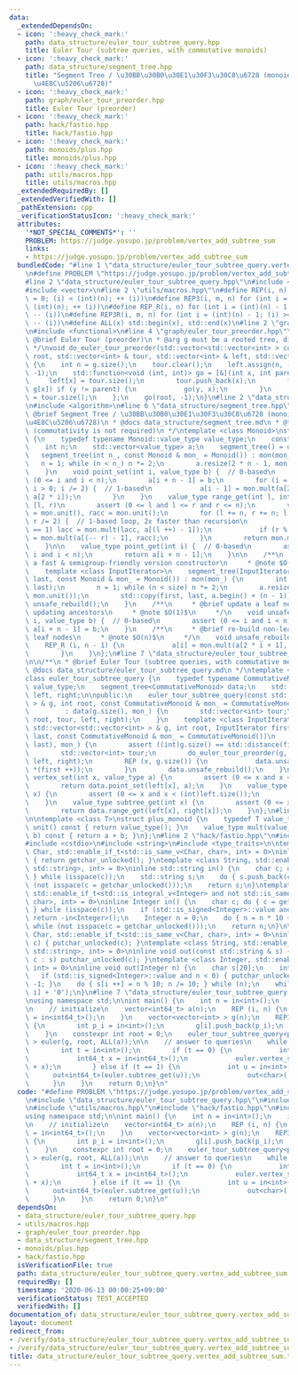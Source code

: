```yaml
---
data:
  _extendedDependsOn:
  - icon: ':heavy_check_mark:'
    path: data_structure/euler_tour_subtree_query.hpp
    title: Euler Tour (subtree queries, with commutative monoids)
  - icon: ':heavy_check_mark:'
    path: data_structure/segment_tree.hpp
    title: "Segment Tree / \u30BB\u30B0\u30E1\u30F3\u30C8\u6728 (monoids, \u5B8C\u5168\
      \u4E8C\u5206\u6728)"
  - icon: ':heavy_check_mark:'
    path: graph/euler_tour_preorder.hpp
    title: Euler Tour (preorder)
  - icon: ':heavy_check_mark:'
    path: hack/fastio.hpp
    title: hack/fastio.hpp
  - icon: ':heavy_check_mark:'
    path: monoids/plus.hpp
    title: monoids/plus.hpp
  - icon: ':heavy_check_mark:'
    path: utils/macros.hpp
    title: utils/macros.hpp
  _extendedRequiredBy: []
  _extendedVerifiedWith: []
  _pathExtension: cpp
  _verificationStatusIcon: ':heavy_check_mark:'
  attributes:
    '*NOT_SPECIAL_COMMENTS*': ''
    PROBLEM: https://judge.yosupo.jp/problem/vertex_add_subtree_sum
    links:
    - https://judge.yosupo.jp/problem/vertex_add_subtree_sum
  bundledCode: "#line 1 \"data_structure/euler_tour_subtree_query.vertex_add_subtree_sum.test.cpp\"\
    \n#define PROBLEM \"https://judge.yosupo.jp/problem/vertex_add_subtree_sum\"\n\
    #line 2 \"data_structure/euler_tour_subtree_query.hpp\"\n#include <cassert>\n\
    #include <vector>\n#line 2 \"utils/macros.hpp\"\n#define REP(i, n) for (int i\
    \ = 0; (i) < (int)(n); ++ (i))\n#define REP3(i, m, n) for (int i = (m); (i) <\
    \ (int)(n); ++ (i))\n#define REP_R(i, n) for (int i = (int)(n) - 1; (i) >= 0;\
    \ -- (i))\n#define REP3R(i, m, n) for (int i = (int)(n) - 1; (i) >= (int)(m);\
    \ -- (i))\n#define ALL(x) std::begin(x), std::end(x)\n#line 2 \"graph/euler_tour_preorder.hpp\"\
    \n#include <functional>\n#line 4 \"graph/euler_tour_preorder.hpp\"\n\n/**\n *\
    \ @brief Euler Tour (preorder)\n * @arg g must be a rooted tree, directed or undirected\n\
    \ */\nvoid do_euler_tour_preorder(std::vector<std::vector<int> > const & g, int\
    \ root, std::vector<int> & tour, std::vector<int> & left, std::vector<int> & right)\
    \ {\n    int n = g.size();\n    tour.clear();\n    left.assign(n, -1);\n    right.assign(n,\
    \ -1);\n    std::function<void (int, int)> go = [&](int x, int parent) {\n   \
    \     left[x] = tour.size();\n        tour.push_back(x);\n        for (int y :\
    \ g[x]) if (y != parent) {\n            go(y, x);\n        }\n        right[x]\
    \ = tour.size();\n    };\n    go(root, -1);\n}\n#line 2 \"data_structure/segment_tree.hpp\"\
    \n#include <algorithm>\n#line 6 \"data_structure/segment_tree.hpp\"\n\n/**\n *\
    \ @brief Segment Tree / \u30BB\u30B0\u30E1\u30F3\u30C8\u6728 (monoids, \u5B8C\u5168\
    \u4E8C\u5206\u6728)\n * @docs data_structure/segment_tree.md\n * @tparam Monoid\
    \ (commutativity is not required)\n */\ntemplate <class Monoid>\nstruct segment_tree\
    \ {\n    typedef typename Monoid::value_type value_type;\n    const Monoid mon;\n\
    \    int n;\n    std::vector<value_type> a;\n    segment_tree() = default;\n \
    \   segment_tree(int n_, const Monoid & mon_ = Monoid()) : mon(mon_) {\n     \
    \   n = 1; while (n < n_) n *= 2;\n        a.resize(2 * n - 1, mon.unit());\n\
    \    }\n    void point_set(int i, value_type b) {  // 0-based\n        assert\
    \ (0 <= i and i < n);\n        a[i + n - 1] = b;\n        for (i = (i + n) / 2;\
    \ i > 0; i /= 2) {  // 1-based\n            a[i - 1] = mon.mult(a[2 * i - 1],\
    \ a[2 * i]);\n        }\n    }\n    value_type range_get(int l, int r) {  // 0-based,\
    \ [l, r)\n        assert (0 <= l and l <= r and r <= n);\n        value_type lacc\
    \ = mon.unit(), racc = mon.unit();\n        for (l += n, r += n; l < r; l /= 2,\
    \ r /= 2) {  // 1-based loop, 2x faster than recursion\n            if (l % 2\
    \ == 1) lacc = mon.mult(lacc, a[(l ++) - 1]);\n            if (r % 2 == 1) racc\
    \ = mon.mult(a[(-- r) - 1], racc);\n        }\n        return mon.mult(lacc, racc);\n\
    \    }\n\n    value_type point_get(int i) {  // 0-based\n        assert (0 <=\
    \ i and i < n);\n        return a[i + n - 1];\n    }\n\n    /**\n     * @brief\
    \ a fast & semigroup-friendly version constructor\n     * @note $O(n)$\n     */\n\
    \    template <class InputIterator>\n    segment_tree(InputIterator first, InputIterator\
    \ last, const Monoid & mon_ = Monoid()) : mon(mon_) {\n        int size = std::distance(first,\
    \ last);\n        n = 1; while (n < size) n *= 2;\n        a.resize(2 * n - 1,\
    \ mon.unit());\n        std::copy(first, last, a.begin() + (n - 1));\n       \
    \ unsafe_rebuild();\n    }\n    /**\n     * @brief update a leaf node without\
    \ updating ancestors\n     * @note $O(1)$\n     */\n    void unsafe_point_set(int\
    \ i, value_type b) {  // 0-based\n        assert (0 <= i and i < n);\n       \
    \ a[i + n - 1] = b;\n    }\n    /**\n     * @brief re-build non-leaf nodes from\
    \ leaf nodes\n     * @note $O(n)$\n     */\n    void unsafe_rebuild() {\n    \
    \    REP_R (i, n - 1) {\n            a[i] = mon.mult(a[2 * i + 1], a[2 * i + 2]);\n\
    \        }\n    }\n};\n#line 7 \"data_structure/euler_tour_subtree_query.hpp\"\
    \n\n/**\n * @brief Euler Tour (subtree queries, with commutative monoids)\n *\
    \ @docs data_structure/euler_tour_subtree_query.md\n */\ntemplate <class CommutativeMonoid>\n\
    class euler_tour_subtree_query {\n    typedef typename CommutativeMonoid::value_type\
    \ value_type;\n    segment_tree<CommutativeMonoid> data;\n    std::vector<int>\
    \ left, right;\n\npublic:\n    euler_tour_subtree_query(const std::vector<std::vector<int>\
    \ > & g, int root, const CommutativeMonoid & mon_ = CommutativeMonoid())\n   \
    \         : data(g.size(), mon_) {\n        std::vector<int> tour;\n        do_euler_tour_preorder(g,\
    \ root, tour, left, right);\n    }\n    template <class InputIterator>\n    euler_tour_subtree_query(const\
    \ std::vector<std::vector<int> > & g, int root, InputIterator first, InputIterator\
    \ last, const CommutativeMonoid & mon_ = CommutativeMonoid())\n            : data(std::distance(first,\
    \ last), mon_) {\n        assert ((int)g.size() == std::distance(first, last));\n\
    \        std::vector<int> tour;\n        do_euler_tour_preorder(g, root, tour,\
    \ left, right);\n        REP (x, g.size()) {\n            data.unsafe_point_set(left[x],\
    \ *(first ++));\n        }\n        data.unsafe_rebuild();\n    }\n\n    void\
    \ vertex_set(int x, value_type a) {\n        assert (0 <= x and x < (int)left.size());\n\
    \        return data.point_set(left[x], a);\n    }\n    value_type vertex_get(int\
    \ x) {\n        assert (0 <= x and x < (int)left.size());\n        return data.point_get(left[x]);\n\
    \    }\n    value_type subtree_get(int x) {\n        assert (0 <= x and x < (int)left.size());\n\
    \        return data.range_get(left[x], right[x]);\n    }\n};\n#line 2 \"monoids/plus.hpp\"\
    \n\ntemplate <class T>\nstruct plus_monoid {\n    typedef T value_type;\n    value_type\
    \ unit() const { return value_type(); }\n    value_type mult(value_type a, value_type\
    \ b) const { return a + b; }\n};\n#line 2 \"hack/fastio.hpp\"\n#include <cstdint>\n\
    #include <cstdio>\n#include <string>\n#include <type_traits>\n\ntemplate <class\
    \ Char, std::enable_if_t<std::is_same_v<Char, char>, int> = 0>\ninline Char in()\
    \ { return getchar_unlocked(); }\ntemplate <class String, std::enable_if_t<std::is_same_v<String,\
    \ std::string>, int> = 0>\ninline std::string in() {\n    char c; do { c = getchar_unlocked();\
    \ } while (isspace(c));\n    std::string s;\n    do { s.push_back(c); } while\
    \ (not isspace(c = getchar_unlocked()));\n    return s;\n}\ntemplate <class Integer,\
    \ std::enable_if_t<std::is_integral_v<Integer> and not std::is_same_v<Integer,\
    \ char>, int> = 0>\ninline Integer in() {\n    char c; do { c = getchar_unlocked();\
    \ } while (isspace(c));\n    if (std::is_signed<Integer>::value and c == '-')\
    \ return -in<Integer>();\n    Integer n = 0;\n    do { n = n * 10 + c - '0'; }\
    \ while (not isspace(c = getchar_unlocked()));\n    return n;\n}\n\ntemplate <class\
    \ Char, std::enable_if_t<std::is_same_v<Char, char>, int> = 0>\ninline void out(char\
    \ c) { putchar_unlocked(c); }\ntemplate <class String, std::enable_if_t<std::is_same_v<String,\
    \ std::string>, int> = 0>\ninline void out(const std::string & s) { for (char\
    \ c : s) putchar_unlocked(c); }\ntemplate <class Integer, std::enable_if_t<std::is_integral_v<Integer>,\
    \ int> = 0>\ninline void out(Integer n) {\n    char s[20];\n    int i = 0;\n \
    \   if (std::is_signed<Integer>::value and n < 0) { putchar_unlocked('-'); n *=\
    \ -1; }\n    do { s[i ++] = n % 10; n /= 10; } while (n);\n    while (i) putchar_unlocked(s[--\
    \ i] + '0');\n}\n#line 7 \"data_structure/euler_tour_subtree_query.vertex_add_subtree_sum.test.cpp\"\
    \nusing namespace std;\n\nint main() {\n    int n = in<int>();\n    int q = in<int>();\n\
    \n    // initialize\n    vector<int64_t> a(n);\n    REP (i, n) {\n        a[i]\
    \ = in<int64_t>();\n    }\n    vector<vector<int> > g(n);\n    REP3 (i, 1, n)\
    \ {\n        int p_i = in<int>();\n        g[i].push_back(p_i);\n        g[p_i].push_back(i);\n\
    \    }\n    constexpr int root = 0;\n    euler_tour_subtree_query<plus_monoid<int64_t>\
    \ > euler(g, root, ALL(a));\n\n    // answer to queries\n    while (q --) {\n\
    \        int t = in<int>();\n        if (t == 0) {\n            int u = in<int>();\n\
    \            int64_t x = in<int64_t>();\n            euler.vertex_set(u, euler.vertex_get(u)\
    \ + x);\n        } else if (t == 1) {\n            int u = in<int>();\n      \
    \      out<int64_t>(euler.subtree_get(u));\n            out<char>('\\n');\n  \
    \      }\n    }\n    return 0;\n}\n"
  code: "#define PROBLEM \"https://judge.yosupo.jp/problem/vertex_add_subtree_sum\"\
    \n#include \"data_structure/euler_tour_subtree_query.hpp\"\n#include \"monoids/plus.hpp\"\
    \n#include \"utils/macros.hpp\"\n#include \"hack/fastio.hpp\"\n#include <vector>\n\
    using namespace std;\n\nint main() {\n    int n = in<int>();\n    int q = in<int>();\n\
    \n    // initialize\n    vector<int64_t> a(n);\n    REP (i, n) {\n        a[i]\
    \ = in<int64_t>();\n    }\n    vector<vector<int> > g(n);\n    REP3 (i, 1, n)\
    \ {\n        int p_i = in<int>();\n        g[i].push_back(p_i);\n        g[p_i].push_back(i);\n\
    \    }\n    constexpr int root = 0;\n    euler_tour_subtree_query<plus_monoid<int64_t>\
    \ > euler(g, root, ALL(a));\n\n    // answer to queries\n    while (q --) {\n\
    \        int t = in<int>();\n        if (t == 0) {\n            int u = in<int>();\n\
    \            int64_t x = in<int64_t>();\n            euler.vertex_set(u, euler.vertex_get(u)\
    \ + x);\n        } else if (t == 1) {\n            int u = in<int>();\n      \
    \      out<int64_t>(euler.subtree_get(u));\n            out<char>('\\n');\n  \
    \      }\n    }\n    return 0;\n}\n"
  dependsOn:
  - data_structure/euler_tour_subtree_query.hpp
  - utils/macros.hpp
  - graph/euler_tour_preorder.hpp
  - data_structure/segment_tree.hpp
  - monoids/plus.hpp
  - hack/fastio.hpp
  isVerificationFile: true
  path: data_structure/euler_tour_subtree_query.vertex_add_subtree_sum.test.cpp
  requiredBy: []
  timestamp: '2020-06-13 00:00:25+09:00'
  verificationStatus: TEST_ACCEPTED
  verifiedWith: []
documentation_of: data_structure/euler_tour_subtree_query.vertex_add_subtree_sum.test.cpp
layout: document
redirect_from:
- /verify/data_structure/euler_tour_subtree_query.vertex_add_subtree_sum.test.cpp
- /verify/data_structure/euler_tour_subtree_query.vertex_add_subtree_sum.test.cpp.html
title: data_structure/euler_tour_subtree_query.vertex_add_subtree_sum.test.cpp
---
```

